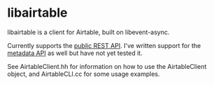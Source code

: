 # libairtable

libairtable is a client for Airtable, built on libevent-async.

Currently supports the [public REST API](https://airtable.com/api). I've written support for the [metadata API](https://airtable.com/api/meta) as well but have not yet tested it.

See AirtableClient.hh for information on how to use the AirtableClient object, and AirtableCLI.cc for some usage examples.
